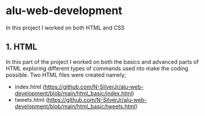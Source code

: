 # alu-web-development
In this project I worked on both HTML and CSS 
## 1. HTML 
In this part of the project I worked on both the basics and advanced parts of HTML exploring different types of commands used nto make the coding possible.
Two HTML files were created namely; 
* index.html (https://github.com/N-SilverJr/alu-web-development/blob/main/html_basic/index.html)
* tweets.html (https://github.com/N-SilverJr/alu-web-development/blob/main/html_basic/tweets.html)
